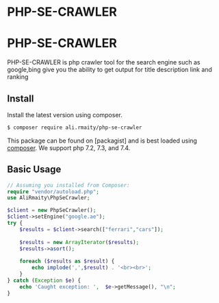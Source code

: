 # PHP-SE-CRAWLER
 PHP-SE-CRAWLER
==========================



PHP-SE-CRAWLER is php crawler tool for the search engine such as google,bing give you the ability to get output for title description link and ranking 

Install
-------

Install the latest version using composer.

```bash
$ composer require ali.rmaity/php-se-crawler
```

This package can be found on [packagist] and is best loaded using [composer](http://getcomposer.org/). We support php 7.2, 7.3, and 7.4.

Basic Usage
-----
```php
// Assuming you installed from Composer:
require "vendor/autoload.php";
use AliRmaity\PhpSeCrawler;

$client = new PhpSeCrawler();
$client->setEngine("google.ae");
try {
    $results = $client->search(["ferrari","cars"]);
    
    $results = new ArrayIterator($results);
    $results->asort();
    
    foreach ($results as $result) {
        echo implode(',',$result) . '<br><br>';
    }
} catch (Exception $e) {
    echo 'Caught exception: ',  $e->getMessage(), "\n";
}

